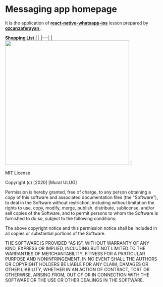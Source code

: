 
# Messaging app homepage

It is the application of [ **react-native-whatsapp-ios** ](https://github.com/ozcanzaferayan/react-native-whatsapp-ios) lesson prepared by [ **ozcanzaferayan** ](https://github.com/ozcanzaferayan).

[ **Shopping List** ](https://github.com/muratti32/shopping-list)
|   |
|---|
| <img src="https://github.com/muratti32/message/blob/master/img/message.gif" width="400" />  | 


MIT License

Copyright (c) [2020] [Murat ULUG]

Permission is hereby granted, free of charge, to any person obtaining a copy
of this software and associated documentation files (the "Software"), to deal
in the Software without restriction, including without limitation the rights
to use, copy, modify, merge, publish, distribute, sublicense, and/or sell
copies of the Software, and to permit persons to whom the Software is
furnished to do so, subject to the following conditions:

The above copyright notice and this permission notice shall be included in all
copies or substantial portions of the Software.

THE SOFTWARE IS PROVIDED "AS IS", WITHOUT WARRANTY OF ANY KIND, EXPRESS OR
IMPLIED, INCLUDING BUT NOT LIMITED TO THE WARRANTIES OF MERCHANTABILITY,
FITNESS FOR A PARTICULAR PURPOSE AND NONINFRINGEMENT. IN NO EVENT SHALL THE
AUTHORS OR COPYRIGHT HOLDERS BE LIABLE FOR ANY CLAIM, DAMAGES OR OTHER
LIABILITY, WHETHER IN AN ACTION OF CONTRACT, TORT OR OTHERWISE, ARISING FROM,
OUT OF OR IN CONNECTION WITH THE SOFTWARE OR THE USE OR OTHER DEALINGS IN THE
SOFTWARE.
